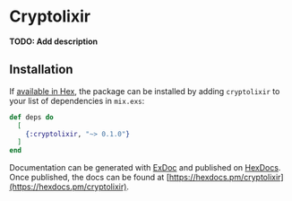 # Cryptolixir

**TODO: Add description**

## Installation

If [available in Hex](https://hex.pm/docs/publish), the package can be installed
by adding `cryptolixir` to your list of dependencies in `mix.exs`:

```elixir
def deps do
  [
    {:cryptolixir, "~> 0.1.0"}
  ]
end
```

Documentation can be generated with [ExDoc](https://github.com/elixir-lang/ex_doc)
and published on [HexDocs](https://hexdocs.pm). Once published, the docs can
be found at [https://hexdocs.pm/cryptolixir](https://hexdocs.pm/cryptolixir).

